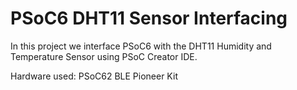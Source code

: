 # PSoC6 DHT11 Sensor Interfacing
In this project we interface PSoC6 with the DHT11 Humidity and Temperature Sensor using PSoC Creator IDE. 

Hardware used: PSoC62 BLE Pioneer Kit
